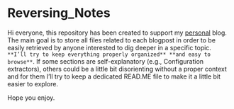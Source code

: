 # Reversing_Notes

Hi everyone, this repository has been created to support my [personal](https://viuleeenz.github.io/) blog. The main goal is to store all files related to each blogpost in order to be easily retrieved by anyone interested to dig deeper in a specific topic. `**I’ll try to keep everything properly organized** **and easy to browse**`. If some sections are self-explanatory (e.g., Configuration extractors), others could be a little bit disorienting without a proper context and for them I’ll try to keep a dedicated READ.ME file to make it a little bit easier to explore.

Hope you enjoy.
